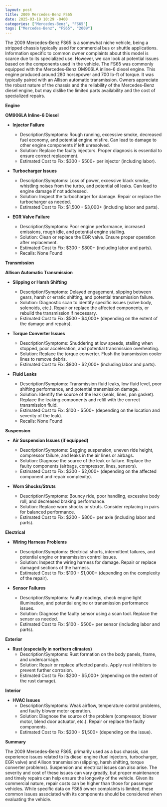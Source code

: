 ```yaml
---
layout: post
title: 2009 Mercedes-Benz FS65
date: 2025-03-19 10:29 -0400
categories: ["Mercedes-Benz", "FS65"]
tags: ["Mercedes-Benz", "FS65", "2009"]
---
```

The 2009 Mercedes-Benz FS65 is a somewhat niche vehicle, being a stripped chassis typically used for commercial bus or shuttle applications. Information specific to common owner complaints about this model is scarce due to its specialized use. However, we can look at potential issues based on the components used in the vehicle. The FS65 was commonly equipped with the Mercedes-Benz OM906LA inline-6 diesel engine. This engine produced around 280 horsepower and 700 lb-ft of torque. It was typically paired with an Allison automatic transmission. Owners appreciate the robust nature of the chassis and the reliability of the Mercedes-Benz diesel engine, but may dislike the limited parts availability and the cost of specialized repairs.

**Engine**

**OM906LA Inline-6 Diesel**

*   **Injector Failure**
    *   Description/Symptoms: Rough running, excessive smoke, decreased fuel economy, and potential engine misfire. Can lead to damage to other engine components if left unresolved.
    *   Solution: Replace the faulty injectors. Proper diagnosis is essential to ensure correct replacement.
    *   Estimated Cost to Fix: $300 - $500+ per injector (including labor).

*   **Turbocharger Issues**
    *   Description/Symptoms: Loss of power, excessive black smoke, whistling noises from the turbo, and potential oil leaks. Can lead to engine damage if not addressed.
    *   Solution: Inspect the turbocharger for damage. Repair or replace the turbocharger as needed.
    *   Estimated Cost to Fix: $1,500 - $3,000+ (including labor and parts).

*   **EGR Valve Failure**
    *   Description/Symptoms: Poor engine performance, increased emissions, rough idle, and potential engine stalling.
    *   Solution: Clean or replace the EGR valve. Ensure proper operation after replacement.
    *   Estimated Cost to Fix: $300 - $800+ (including labor and parts).
    *   Recalls: None Found

**Transmission**

**Allison Automatic Transmission**

*   **Slipping or Harsh Shifting**
    *   Description/Symptoms: Delayed engagement, slipping between gears, harsh or erratic shifting, and potential transmission failure.
    *   Solution: Diagnostic scan to identify specific issues (valve body, solenoids, etc.). Repair or replace the affected components, or rebuild the transmission if necessary.
    *   Estimated Cost to Fix: $500 - $4,000+ (depending on the extent of the damage and repairs).

*   **Torque Converter Issues**
    *   Description/Symptoms: Shuddering at low speeds, stalling when stopped, poor acceleration, and potential transmission overheating.
    *   Solution: Replace the torque converter. Flush the transmission cooler lines to remove debris.
    *   Estimated Cost to Fix: $800 - $2,000+ (including labor and parts).

*   **Fluid Leaks**
    *   Description/Symptoms: Transmission fluid leaks, low fluid level, poor shifting performance, and potential transmission damage.
    *   Solution: Identify the source of the leak (seals, lines, pan gasket). Replace the leaking components and refill with the correct transmission fluid.
    *   Estimated Cost to Fix: $100 - $500+ (depending on the location and severity of the leak).
    *   Recalls: None Found

**Suspension**

*   **Air Suspension Issues (if equipped)**
    *   Description/Symptoms: Sagging suspension, uneven ride height, compressor failure, and leaks in the air lines or airbags.
    *   Solution: Diagnose the source of the leak or failure. Replace the faulty components (airbags, compressor, lines, sensors).
    *   Estimated Cost to Fix: $300 - $2,000+ (depending on the affected component and repair complexity).

*   **Worn Shocks/Struts**
    *   Description/Symptoms: Bouncy ride, poor handling, excessive body roll, and decreased braking performance.
    *   Solution: Replace worn shocks or struts. Consider replacing in pairs for balanced performance.
    *   Estimated Cost to Fix: $200 - $800+ per axle (including labor and parts).

**Electrical**

*   **Wiring Harness Problems**
    *   Description/Symptoms: Electrical shorts, intermittent failures, and potential engine or transmission control issues.
    *   Solution: Inspect the wiring harness for damage. Repair or replace damaged sections of the harness.
    *   Estimated Cost to Fix: $100 - $1,000+ (depending on the complexity of the repair).

*   **Sensor Failures**
    *   Description/Symptoms: Faulty readings, check engine light illumination, and potential engine or transmission performance issues.
    *   Solution: Diagnose the faulty sensor using a scan tool. Replace the sensor as needed.
    *   Estimated Cost to Fix: $100 - $500+ per sensor (including labor and parts).

**Exterior**

*   **Rust (especially in northern climates)**
    *   Description/Symptoms: Rust formation on the body panels, frame, and undercarriage.
    *   Solution: Repair or replace affected panels. Apply rust inhibitors to prevent further corrosion.
    *   Estimated Cost to Fix: $200 - $5,000+ (depending on the extent of the rust damage).

**Interior**

*   **HVAC Issues**
    *   Description/Symptoms: Weak airflow, temperature control problems, and faulty blower motor operation.
    *   Solution: Diagnose the source of the problem (compressor, blower motor, blend door actuator, etc.). Repair or replace the faulty components.
    *   Estimated Cost to Fix: $200 - $1,500+ (depending on the issue).

**Summary**

The 2009 Mercedes-Benz FS65, primarily used as a bus chassis, can experience issues related to its diesel engine (fuel injectors, turbocharger, EGR valve) and Allison transmission (slipping, harsh shifting, torque converter problems). Suspension and electrical issues can also arise. The severity and cost of these issues can vary greatly, but proper maintenance and timely repairs can help ensure the longevity of the vehicle. Given its commercial nature, repair costs can be higher than those for passenger vehicles. While specific data on FS65 owner complaints is limited, these common issues associated with its components should be considered when evaluating the vehicle.


